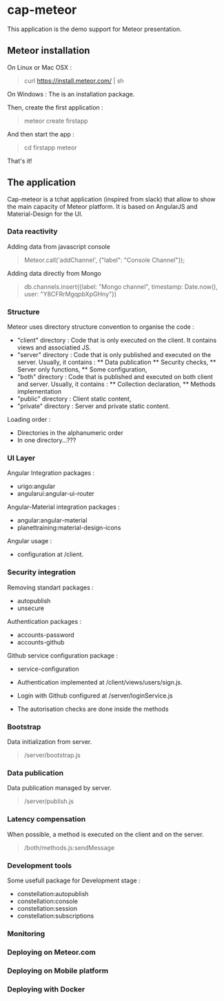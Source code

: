 # cap-meteor

This application is the demo support for Meteor presentation.

## Meteor installation

On Linux or Mac OSX :

> curl https://install.meteor.com/ | sh

On Windows : The is an installation package.

Then, create the first application :

> meteor create firstapp

And then start the app :

> cd firstapp
> meteor

That's it!

## The application

Cap-meteor is a tchat application (inspired from slack) that allow to show the main capacity of Meteor platform.
It is based on AngularJS and Material-Design for the UI.

### Data reactivity

Adding data from javascript console

> Meteor.call('addChannel', {"label": "Console Channel"});

Adding data directly from Mongo

> db.channels.insert({label: "Mongo channel", timestamp: Date.now(), user: "Y8CFRrMgqpbXpGHny"})

### Structure

Meteor uses directory structure convention to organise the code :
* "client" directory : Code that is only executed on the client. It contains views and associatied JS.
* "server" directory : Code that is only published and executed on the server. Usually, it contains :
  ** Data publication
  ** Security checks,
  ** Server only functions,
  ** Some configuration,
* "both" directory : Code that is published and executed on both client and server. Usually, it contains :
  ** Collection declaration,
  ** Methods implementation
* "public" directory : Client static content,
* "private" directory : Server and private static content.

Loading order :
* Directories in the alphanumeric order
* In one directory...???

### UI Layer

Angular Integration packages :
* urigo:angular
* angularui:angular-ui-router

Angular-Material integration packages :
* angular:angular-material
* planettraining:material-design-icons

Angular usage :
* configuration at /client.

### Security integration

Removing standart packages :
* autopublish
* unsecure

Authentication packages :
* accounts-password
* accounts-github

Github service configuration package :
* service-configuration

* Authentication implemented at /client/views/users/sign.js.
* Login with Github configured at /server/loginService.js
* The autorisation checks are done inside the methods

### Bootstrap

Data initialization from server.

> /server/bootstrap.js

### Data publication

Data publication managed by server.

> /server/publish.js

### Latency compensation

When possible, a method is executed on the client and on the server.

> /both/methods.js:sendMessage

### Development tools

Some usefull package for Development stage :
* constellation:autopublish             
* constellation:console                 
* constellation:session
* constellation:subscriptions

### Monitoring


### Deploying on Meteor.com

### Deploying on Mobile platform

### Deploying with Docker

